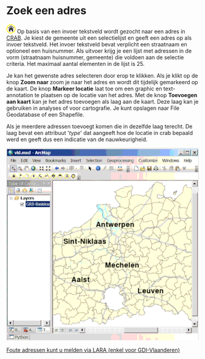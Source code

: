 Zoek een adres
==============

![](geopuntAddressCmd.png)  Op basis van een invoer tekstveld wordt gezocht naar een adres in [CRAB](http://www.agiv.be/gis/projecten/?catid=34). Je kiest de gemeente uit een selectielijst en geeft een adres op als invoer tekstveld.  Het invoer tekstveld bevat verplicht een straatnaam en optioneel een huisnummer. Als uitvoer krijg je een lijst met adressen in de vorm (straatnaam huisnummer, gemeente) die voldoen aan de selectie criteria. Het maximaal aantal elementen in de lijst is 25.

Je kan het gewenste adres selecteren door erop te klikken. Als je klikt op de knop **Zoom naar** zoom je naar het adres en wordt dit tijdelijk gemarkeerd op de kaart. De knop **Markeer locatie** laat toe om een graphic en text-annotation te plaatsen op de locatie van het adres.
Met de knop **Toevoegen aan kaart** kan je het adres toevoegen als laag aan de kaart. Deze laag kan je gebruiken in analyses of voor cartografie. Je kunt opslagen naar File Geodatabase of een Shapefile. 

Als je meerdere adressen toevoegt komen die in dezelfde laag terecht. De laag bevat een attribuut '*type*' dat aangeeft hoe de locatie in crab bepaald werd en geeft dus een indicatie van de nauwkeurigheid.

![](geopuntAddress.gif "Zoek een adres") 

[Foute adressen kunt u melden via LARA (enkel voor GDI-Vlaanderen)](http://crab.agiv.be/Lara) 

